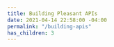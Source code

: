 ```yaml
---
title: Building Pleasant APIs
date: 2021-04-14 22:58:00 -04:00
permalink: "/building-apis"
has_children: 3
---
```


